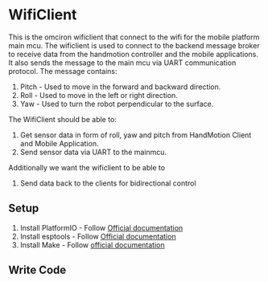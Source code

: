 # WifiClient

This is the omciron wificlient that connect to the wifi for the mobile platform main mcu. The wificlient is used to connect to the backend message broker to receive data from the handmotion controller and the mobile applications. It also sends the message to the main mcu via UART communication protocol. The message contains:

1. Pitch - Used to move in the forward and backward direction.
2. Roll - Used to move in the left or right direction.
3. Yaw - Used to turn the robot perpendicular to the surface.

The WifiClient should be able to:

1. Get sensor data in form of roll, yaw and pitch from HandMotion Client and Mobile Application.
2. Send sensor data via UART to the mainmcu.

Additionally we want the wificlient to be able to

1. Send data back to the clients for bidirectional control

## Setup

1. Install PlatformIO - Follow [Official documentation](https://platformio.org/install)
2. Install esptools - Follow [Official documentation](https://github.com/espressif/esptool)
3. Install Make - Follow [official documentation](https://www.gnu.org/software/make/)

## Write Code
